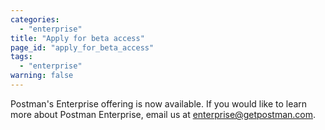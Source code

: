 ```yaml
---
categories:
  - "enterprise"
title: "Apply for beta access"
page_id: "apply_for_beta_access"
tags: 
  - "enterprise"
warning: false
---
```


Postman's Enterprise offering is now available. If you would like to learn more about Postman Enterprise, email us at [enterprise@getpostman.com](mailto:enterprise@getpostman.com). 
